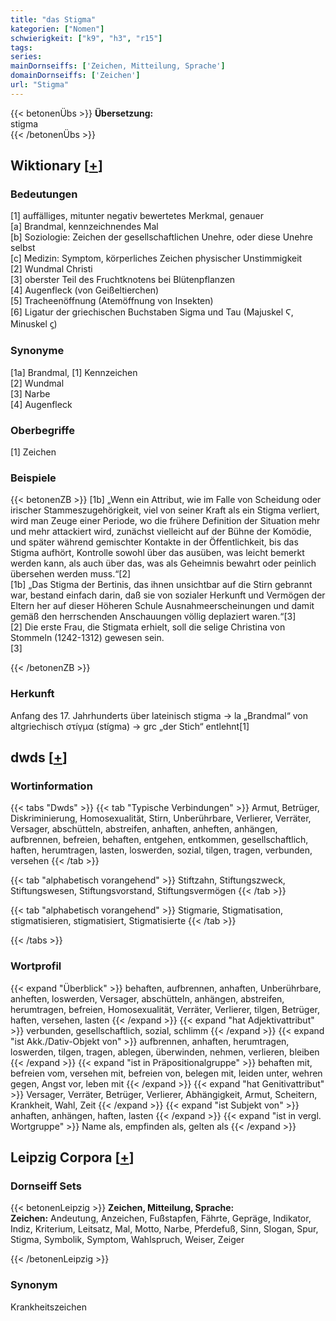 ```yaml
---
title: "das Stigma"
kategorien: ["Nomen"]
schwierigkeit: ["k9", "h3", "r15"]
tags:
series:
mainDornseiffs: ['Zeichen, Mitteilung, Sprache']
domainDornseiffs: ['Zeichen']
url: "Stigma"
---
```


{{< betonenÜbs >}}
**Übersetzung:**  
stigma  
{{< /betonenÜbs >}}

## Wiktionary [[+](https://de.wiktionary.org/wiki/Stigma)]

### Bedeutungen
[1] auffälliges, mitunter negativ bewertetes Merkmal, genauer  
[a] Brandmal, kennzeichnendes Mal  
[b] Soziologie: Zeichen der gesellschaftlichen Unehre, oder diese Unehre selbst  
[c] Medizin: Symptom, körperliches Zeichen physischer Unstimmigkeit  
[2] Wundmal Christi  
[3] oberster Teil des Fruchtknotens bei Blütenpflanzen  
[4] Augenfleck (von Geißeltierchen)  
[5] Tracheenöffnung (Atemöffnung von Insekten)  
[6] Ligatur der griechischen Buchstaben Sigma und Tau (Majuskel Ϛ, Minuskel ϛ)  

### Synonyme
[1a] Brandmal, [1] Kennzeichen  
[2] Wundmal  
[3] Narbe  
[4] Augenfleck  

### Oberbegriffe
[1] Zeichen  

### Beispiele
{{< betonenZB >}}
[1b] „Wenn ein Attribut, wie im Falle von Scheidung oder irischer Stammeszugehörigkeit, viel von seiner Kraft als ein Stigma verliert, wird man Zeuge einer Periode, wo die frühere Definition der Situation mehr und mehr attackiert wird, zunächst vielleicht auf der Bühne der Komödie, und später während gemischter Kontakte in der Öffentlichkeit, bis das Stigma aufhört, Kontrolle sowohl über das ausüben, was leicht bemerkt werden kann, als auch über das, was als Geheimnis bewahrt oder peinlich übersehen werden muss.“[2]  
[1b] „Das Stigma der Bertinis, das ihnen unsichtbar auf die Stirn gebrannt war, bestand einfach darin, daß sie von sozialer Herkunft und Vermögen der Eltern her auf dieser Höheren Schule Ausnahmeerscheinungen und damit gemäß den herrschenden Anschauungen völlig deplaziert waren.“[3]  
[2] Die erste Frau, die Stigmata erhielt, soll die selige Christina von Stommeln (1242-1312) gewesen sein.  
[3]  

{{< /betonenZB >}}
### Herkunft
Anfang des 17. Jahrhunderts über lateinisch stigma → la „Brandmal“ von altgriechisch στíγμα (stígma) → grc „der Stich“ entlehnt[1]  



## dwds [[+](https://www.dwds.de/wb/Stigma)]

### Wortinformation
{{< tabs "Dwds" >}}
{{< tab "Typische Verbindungen" >}}
Armut, Betrüger, Diskriminierung, Homosexualität, Stirn, Unberührbare, Verlierer, Verräter, Versager, abschütteln, abstreifen, anhaften, anheften, anhängen, aufbrennen, befreien, behaften, entgehen, entkommen, gesellschaftlich, haften, herumtragen, lasten, loswerden, sozial, tilgen, tragen, verbunden, versehen
{{< /tab >}}

{{< tab "alphabetisch vorangehend" >}}
Stiftzahn, Stiftungszweck, Stiftungswesen, Stiftungsvorstand, Stiftungsvermögen
{{< /tab >}}

{{< tab "alphabetisch vorangehend" >}}
Stigmarie, Stigmatisation, stigmatisieren, stigmatisiert, Stigmatisierte
{{< /tab >}}

{{< /tabs >}}

### Wortprofil
{{< expand "Überblick" >}} behaften, aufbrennen, anhaften, Unberührbare, anheften, loswerden, Versager, abschütteln, anhängen, abstreifen, herumtragen, befreien, Homosexualität, Verräter, Verlierer, tilgen, Betrüger, haften, versehen, lasten {{< /expand >}}
{{< expand "hat Adjektivattribut" >}} verbunden, gesellschaftlich, sozial, schlimm {{< /expand >}}
{{< expand "ist Akk./Dativ-Objekt von" >}} aufbrennen, anhaften, herumtragen, loswerden, tilgen, tragen, ablegen, überwinden, nehmen, verlieren, bleiben {{< /expand >}}
{{< expand "ist in Präpositionalgruppe" >}} behaften mit, befreien vom, versehen mit, befreien von, belegen mit, leiden unter, wehren gegen, Angst vor, leben mit {{< /expand >}}
{{< expand "hat Genitivattribut" >}} Versager, Verräter, Betrüger, Verlierer, Abhängigkeit, Armut, Scheitern, Krankheit, Wahl, Zeit {{< /expand >}}
{{< expand "ist Subjekt von" >}} anhaften, anhängen, haften, lasten {{< /expand >}}
{{< expand "ist in vergl. Wortgruppe" >}} Name als, empfinden als, gelten als {{< /expand >}}

## Leipzig Corpora [[+](https://corpora.uni-leipzig.de/en/res?word=Stigma&corpusId=deu_newscrawl-public_2018)]

### Dornseiff Sets
{{< betonenLeipzig >}}
**Zeichen, Mitteilung, Sprache:**  
**Zeichen:** Andeutung, Anzeichen, Fußstapfen, Fährte, Gepräge, Indikator, Indiz, Kriterium, Leitsatz, Mal, Motto, Narbe, Pferdefuß, Sinn, Slogan, Spur, Stigma, Symbolik, Symptom, Wahlspruch, Weiser, Zeiger  

{{< /betonenLeipzig >}}

### Synonym
Krankheitszeichen

